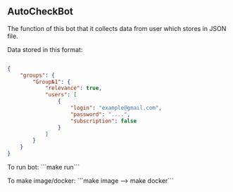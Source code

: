 ## AutoCheckBot

<p> The function of this bot that it collects data from user which stores in JSON file. </p>

<p>Data stored in this format: </p>

```json

{
    "groups": {
        "Group№1": {
            "relevance": true,
            "users": [
                {
                    "login": "example@gmail.com",
                    "password": "....",
                    "subscription": false
                }
            ]
        }
    }
}

```

<p> To run bot:    ```make run``` </p> 
<p> To make image/docker:    ```make image --> make docker``` </p>


